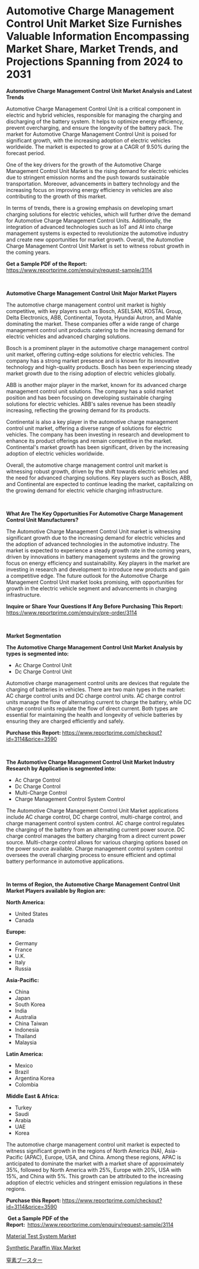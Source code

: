 <p><h1>Automotive Charge Management Control Unit Market Size Furnishes Valuable Information Encompassing Market Share, Market Trends, and Projections Spanning from 2024 to 2031</h1></p><p><strong>Automotive Charge Management Control Unit Market Analysis and Latest Trends</strong></p>
<p><p>Automotive Charge Management Control Unit is a critical component in electric and hybrid vehicles, responsible for managing the charging and discharging of the battery system. It helps to optimize energy efficiency, prevent overcharging, and ensure the longevity of the battery pack. The market for Automotive Charge Management Control Unit is poised for significant growth, with the increasing adoption of electric vehicles worldwide. The market is expected to grow at a CAGR of 9.50% during the forecast period.</p><p>One of the key drivers for the growth of the Automotive Charge Management Control Unit Market is the rising demand for electric vehicles due to stringent emission norms and the push towards sustainable transportation. Moreover, advancements in battery technology and the increasing focus on improving energy efficiency in vehicles are also contributing to the growth of this market.</p><p>In terms of trends, there is a growing emphasis on developing smart charging solutions for electric vehicles, which will further drive the demand for Automotive Charge Management Control Units. Additionally, the integration of advanced technologies such as IoT and AI into charge management systems is expected to revolutionize the automotive industry and create new opportunities for market growth. Overall, the Automotive Charge Management Control Unit Market is set to witness robust growth in the coming years.</p></p>
<p><strong>Get a Sample PDF of the Report:&nbsp;</strong> <a href="https://www.reportprime.com/enquiry/request-sample/3114">https://www.reportprime.com/enquiry/request-sample/3114</a></p>
<p>&nbsp;</p>
<p><strong>Automotive Charge Management Control Unit Major Market Players</strong></p>
<p><p>The automotive charge management control unit market is highly competitive, with key players such as Bosch, ASELSAN, KOSTAL Group, Delta Electronics, ABB, Continental, Toyota, Hyundai Autron, and Mahle dominating the market. These companies offer a wide range of charge management control unit products catering to the increasing demand for electric vehicles and advanced charging solutions.</p><p>Bosch is a prominent player in the automotive charge management control unit market, offering cutting-edge solutions for electric vehicles. The company has a strong market presence and is known for its innovative technology and high-quality products. Bosch has been experiencing steady market growth due to the rising adoption of electric vehicles globally.</p><p>ABB is another major player in the market, known for its advanced charge management control unit solutions. The company has a solid market position and has been focusing on developing sustainable charging solutions for electric vehicles. ABB's sales revenue has been steadily increasing, reflecting the growing demand for its products.</p><p>Continental is also a key player in the automotive charge management control unit market, offering a diverse range of solutions for electric vehicles. The company has been investing in research and development to enhance its product offerings and remain competitive in the market. Continental's market growth has been significant, driven by the increasing adoption of electric vehicles worldwide.</p><p>Overall, the automotive charge management control unit market is witnessing robust growth, driven by the shift towards electric vehicles and the need for advanced charging solutions. Key players such as Bosch, ABB, and Continental are expected to continue leading the market, capitalizing on the growing demand for electric vehicle charging infrastructure.</p></p>
<p>&nbsp;</p>
<p><strong>What Are The Key Opportunities For Automotive Charge Management Control Unit Manufacturers?</strong></p>
<p><p>The Automotive Charge Management Control Unit market is witnessing significant growth due to the increasing demand for electric vehicles and the adoption of advanced technologies in the automotive industry. The market is expected to experience a steady growth rate in the coming years, driven by innovations in battery management systems and the growing focus on energy efficiency and sustainability. Key players in the market are investing in research and development to introduce new products and gain a competitive edge. The future outlook for the Automotive Charge Management Control Unit market looks promising, with opportunities for growth in the electric vehicle segment and advancements in charging infrastructure.</p></p>
<p><strong>Inquire or Share Your Questions If Any Before Purchasing This Report:</strong> <a href="https://www.reportprime.com/enquiry/pre-order/3114">https://www.reportprime.com/enquiry/pre-order/3114</a></p>
<p>&nbsp;</p>
<p><strong>Market Segmentation</strong></p>
<p><strong>The Automotive Charge Management Control Unit Market Analysis by types is segmented into:</strong></p>
<p><ul><li>Ac Charge Control Unit</li><li>Dc Charge Control Unit</li></ul></p>
<p><p>Automotive charge management control units are devices that regulate the charging of batteries in vehicles. There are two main types in the market: AC charge control units and DC charge control units. AC charge control units manage the flow of alternating current to charge the battery, while DC charge control units regulate the flow of direct current. Both types are essential for maintaining the health and longevity of vehicle batteries by ensuring they are charged efficiently and safely.</p></p>
<p><strong>Purchase this Report:&nbsp;</strong><a href="https://www.reportprime.com/checkout?id=3114&price=3590">https://www.reportprime.com/checkout?id=3114&price=3590</a></p>
<p>&nbsp;</p>
<p><strong>The Automotive Charge Management Control Unit Market Industry Research by Application is segmented into:</strong></p>
<p><ul><li>Ac Charge Control</li><li>Dc Charge Control</li><li>Multi-Charge Control</li><li>Charge Management Control System Control</li></ul></p>
<p><p>The Automotive Charge Management Control Unit Market applications include AC charge control, DC charge control, multi-charge control, and charge management control system control. AC charge control regulates the charging of the battery from an alternating current power source. DC charge control manages the battery charging from a direct current power source. Multi-charge control allows for various charging options based on the power source available. Charge management control system control oversees the overall charging process to ensure efficient and optimal battery performance in automotive applications.</p></p>
<p>&nbsp;</p>
<p><strong>In terms of Region, the Automotive Charge Management Control Unit Market Players available by Region are:</strong></p>
<p>
    <p> <strong> North America: </strong>
        <ul>
            <li>United States</li>
            <li>Canada</li>
        </ul>
        </p> 
    <p> <strong> Europe: </strong>
        <ul>
            <li>Germany</li>
            <li>France</li>
            <li>U.K.</li>
            <li>Italy</li>
            <li>Russia</li>
        </ul>
        </p> 
    <p> <strong> Asia-Pacific: </strong>
        <ul>
            <li>China</li>
            <li>Japan</li>
            <li>South Korea</li>
            <li>India</li>
            <li>Australia</li>
            <li>China Taiwan</li>
            <li>Indonesia</li>
            <li>Thailand</li>
            <li>Malaysia</li>
        </ul>
        </p> 
    <p> <strong> Latin America: </strong>
        <ul>
            <li>Mexico</li>
            <li>Brazil</li>
            <li>Argentina Korea</li>
            <li>Colombia</li>
        </ul>
        </p> 
    <p> <strong> Middle East & Africa: </strong>
        <ul>
            <li>Turkey</li>
            <li>Saudi</li>
            <li>Arabia</li>
            <li>UAE</li>
            <li>Korea</li>
        </ul>
    </p>
    </p>
<p><p>The automotive charge management control unit market is expected to witness significant growth in the regions of North America (NA), Asia-Pacific (APAC), Europe, USA, and China. Among these regions, APAC is anticipated to dominate the market with a market share of approximately 35%, followed by North America with 25%, Europe with 20%, USA with 15%, and China with 5%. This growth can be attributed to the increasing adoption of electric vehicles and stringent emission regulations in these regions.</p></p>
<p><strong>Purchase this Report: </strong><a href="https://www.reportprime.com/checkout?id=3114&price=3590">https://www.reportprime.com/checkout?id=3114&price=3590</a></p>
<p>&nbsp;<strong>Get a Sample PDF of the Report:&nbsp;&nbsp;</strong><a href="https://www.reportprime.com/enquiry/request-sample/3114">https://www.reportprime.com/enquiry/request-sample/3114</a></p>
<p><strong></strong></p>
<p><p><a href="https://view.publitas.com/reportprime-1/material-test-system-market-research-report-provides-critical-insights-that-can-help-shape-business-development-and-investment-strategies/">Material Test System Market</a></p><p><a href="https://bubble-tree-ea4.notion.site/Synthetic-Paraffin-Wax-Market-Centers-on-Aspects-such-as-Market-Growth-Market-Share-Market-Opportu-a9367a87ede24b019f94317480e9b4e9">Synthetic Paraffin Wax Market</a></p><p><a href="https://github.com/lily-u-genius/Market-Research-Report-List-1/blob/main/295942713123.md">窒素ブースター</a></p></p>